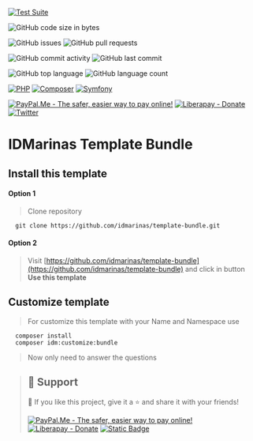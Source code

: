 [![Test Suite](https://github.com/idmarinas/template-bundle/actions/workflows/php.yml/badge.svg)](https://github.com/idmarinas/template-bundle/actions/workflows/php.yml)

[//]: # ([![Quality Gate Status]&#40;https://sonarcloud.io/api/project_badges/measure?project=SONAR_PROJECT_NAME_CHANGE_ME&metric=alert_status&#41;]&#40;https://sonarcloud.io/summary/new_code?id=SONAR_PROJECT_NAME_CHANGE_ME&#41;)
<!-- spacer -->

[//]: # (![GitHub release]&#40;https://img.shields.io/github/release/idmarinas/REPOSITORY_NAME_CHANGE_ME.svg&#41;)

[//]: # (![GitHub Release Date]&#40;https://img.shields.io/github/release-date/idmarinas/REPOSITORY_NAME_CHANGE_ME.svg&#41;)
![GitHub code size in bytes](https://img.shields.io/github/languages/code-size/idmarinas/template-bundle.svg)
<!-- spacer -->
![GitHub issues](https://img.shields.io/github/issues/idmarinas/template-bundle.svg)
![GitHub pull requests](https://img.shields.io/github/issues-pr/idmarinas/template-bundle.svg)

[//]: # (![Github commits &#40;since latest release&#41;]&#40;https://img.shields.io/github/commits-since/idmarinas/REPOSITORY_NAME_CHANGE_ME/latest.svg&#41;)
![GitHub commit activity](https://img.shields.io/github/commit-activity/w/idmarinas/template-bundle.svg)
![GitHub last commit](https://img.shields.io/github/last-commit/idmarinas/template-bundle.svg)
<!-- spacer -->
![GitHub top language](https://img.shields.io/github/languages/top/idmarinas/template-bundle.svg)
![GitHub language count](https://img.shields.io/github/languages/count/idmarinas/template-bundle.svg)
<!-- spacer -->

[//]: # ([![Reliability Rating]&#40;https://sonarcloud.io/api/project_badges/measure?project=SONAR_PROJECT_NAME_CHANGE_ME&metric=reliability_rating&#41;]&#40;https://sonarcloud.io/dashboard?id=SONAR_PROJECT_NAME_CHANGE_ME&#41;)

[//]: # ([![Bugs]&#40;https://sonarcloud.io/api/project_badges/measure?project=SONAR_PROJECT_NAME_CHANGE_ME&metric=bugs&#41;]&#40;https://sonarcloud.io/dashboard?id=SONAR_PROJECT_NAME_CHANGE_ME&#41;)

[//]: # ([![Security Rating]&#40;https://sonarcloud.io/api/project_badges/measure?project=SONAR_PROJECT_NAME_CHANGE_ME&metric=security_rating&#41;]&#40;https://sonarcloud.io/dashboard?id=SONAR_PROJECT_NAME_CHANGE_ME&#41;)

[//]: # ([![Vulnerabilities]&#40;https://sonarcloud.io/api/project_badges/measure?project=SONAR_PROJECT_NAME_CHANGE_ME&metric=vulnerabilities&#41;]&#40;https://sonarcloud.io/dashboard?id=SONAR_PROJECT_NAME_CHANGE_ME&#41;)

[//]: # ([![Maintainability Rating]&#40;https://sonarcloud.io/api/project_badges/measure?project=SONAR_PROJECT_NAME_CHANGE_ME&metric=sqale_rating&#41;]&#40;https://sonarcloud.io/dashboard?id=SONAR_PROJECT_NAME_CHANGE_ME&#41;)

[//]: # ([![Technical Debt]&#40;https://sonarcloud.io/api/project_badges/measure?project=SONAR_PROJECT_NAME_CHANGE_ME&metric=sqale_index&#41;]&#40;https://sonarcloud.io/dashboard?id=SONAR_PROJECT_NAME_CHANGE_ME&#41;)

[//]: # ([![Code Smells]&#40;https://sonarcloud.io/api/project_badges/measure?project=SONAR_PROJECT_NAME_CHANGE_ME&metric=code_smells&#41;]&#40;https://sonarcloud.io/dashboard?id=SONAR_PROJECT_NAME_CHANGE_ME&#41;)

[//]: # ([![Coverage]&#40;https://sonarcloud.io/api/project_badges/measure?project=SONAR_PROJECT_NAME_CHANGE_ME&metric=coverage&#41;]&#40;https://sonarcloud.io/dashboard?id=SONAR_PROJECT_NAME_CHANGE_ME&#41;)

[//]: # ([![Duplicated Lines &#40;%&#41;]&#40;https://sonarcloud.io/api/project_badges/measure?project=SONAR_PROJECT_NAME_CHANGE_ME&metric=duplicated_lines_density&#41;]&#40;https://sonarcloud.io/dashboard?id=SONAR_PROJECT_NAME_CHANGE_ME&#41;)
<!-- spacer -->

[//]: # (![Dependabot]&#40;https://img.shields.io/badge/dependabot-025E8C?style=flat&logo=dependabot&logoColor=white&#41;)

[//]: # ([![Gulp]&#40;https://img.shields.io/badge/gulp-%23CF4647.svg?style=flat&logo=gulp&logoColor=white&#41;]&#40;https://gulpjs.com/&#41;)

[//]: # ([![Webpack]&#40;https://img.shields.io/badge/webpack-%238DD6F9.svg?style=flat&logo=webpack&logoColor=white&#41;]&#40;https://webpack.js.org&#41;)
[![PHP](https://img.shields.io/badge/php-%23777BB4.svg?style=flat&logo=php&logoColor=white)](https://www.php.net)
[![Composer](https://img.shields.io/badge/composer-%238c5530.svg?style=flat&logo=composer&logoColor=white)](https://getcomposer.org)
[![Symfony](https://img.shields.io/badge/symfony-black.svg?style=flat&logo=symfony&logoColor=white)](https://www.symfony.com)

[//]: # ([![Doctrine]&#40;https://img.shields.io/badge/doctrine-fa6a3c?style=flat&logo=doctrine&logoColor=white&#41;]&#40;https://www.doctrine-project.org&#41;)

[//]: # ([![TailwindCSS]&#40;https://img.shields.io/badge/tailwindcss-%2338B2AC.svg?style=flat&logo=tailwind-css&logoColor=white&#41;]&#40;https://www.tailwindcss.com&#41;)

[//]: # ([![Stimulus]&#40;https://img.shields.io/badge/stimulus-77e8b9?logo=stimulus&logoColor=white&logoSize=auto&#41;]&#40;https://stimulus.hotwired.dev&#41;)

[//]: # ([![Turbo]&#40;https://img.shields.io/badge/turbo-5cd8e5?logo=turbo&logoColor=white&logoSize=auto&#41;]&#40;https://turbo.hotwired.dev&#41;)
<!-- spacer -->
[![PayPal.Me - The safer, easier way to pay online!](https://img.shields.io/badge/donate-help_my_project-ffaa29.svg?logo=paypal&cacheSeconds=86400)](https://www.paypal.me/idmarinas)
[![Liberapay - Donate](https://img.shields.io/liberapay/receives/IDMarinas.svg?logo=liberapay&cacheSeconds=86400)](https://liberapay.com/IDMarinas/donate)
[![Twitter](https://img.shields.io/twitter/url/http/shields.io.svg?style=social&cacheSeconds=86400)](https://x.com/idmarinas)

# IDMarinas Template Bundle

<!-- readme-template -->

## Install this template

#### Option 1

> Clone repository

````shell
  git clone https://github.com/idmarinas/template-bundle.git
````

#### Option 2

> Visit [https://github.com/idmarinas/template-bundle](https://github.com/idmarinas/template-bundle) and click in button
> **Use this template**

## Customize template

> For customize this template with your Name and Namespace use

````shell
  composer install
  composer idm:customize:bundle
````

> Now only need to answer the questions
<!-- readme-template -->

> ## 🖖 Support
>
> 💙 If you like this project, give it a ⭐ and share it with your friends!
>
> [![PayPal.Me - The safer, easier way to pay online!](https://img.shields.io/badge/donate-help_my_projects-ffaa29.svg?style=for-the-badge&logo=paypal&cacheSeconds=86400)](https://www.paypal.me/idmarinas)
> [![Liberapay - Donate](https://img.shields.io/liberapay/receives/IDMarinas.svg?style=for-the-badge&logo=liberapay&cacheSeconds=86400)](https://liberapay.com/IDMarinas/donate)
> [![Static Badge](https://img.shields.io/badge/Sponsor-ea4aaa?style=for-the-badge&logo=github&logoColor=white)](https://github.com/sponsors/idmarinas)
